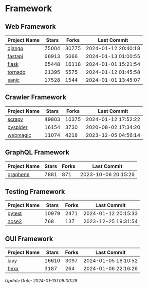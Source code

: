 # Framework

## Web Framework
| Project Name | Stars | Forks | Last Commit |
| ------------ | ----- | ----- | ----------- |
| [django](https://github.com/django/django) | 75004 | 30775 | 2024-01-12 20:40:18 |
| [fastapi](https://github.com/tiangolo/fastapi) | 66913 | 5666 | 2024-01-13 01:00:55 |
| [flask](https://github.com/pallets/flask) | 65448 | 16118 | 2024-01-01 15:21:54 |
| [tornado](https://github.com/tornadoweb/tornado) | 21395 | 5575 | 2024-01-12 01:45:58 |
| [sanic](https://github.com/sanic-org/sanic) | 17528 | 1544 | 2024-01-01 13:45:07 |

## Crawler Framework
| Project Name | Stars | Forks | Last Commit |
| ------------ | ----- | ----- | ----------- |
| [scrapy](https://github.com/scrapy/scrapy) | 49803 | 10375 | 2024-01-12 17:52:22 |
| [pyspider](https://github.com/binux/pyspider) | 16154 | 3730 | 2020-08-02 17:34:20 |
| [webmagic](https://github.com/code4craft/webmagic) | 11074 | 4218 | 2023-12-05 04:56:14 |

## GraphQL Framework
| Project Name | Stars | Forks | Last Commit |
| ------------ | ----- | ----- | ----------- |
| [graphene](https://github.com/graphql-python/graphene) | 7881 | 871 | 2023-10-06 20:15:26 |

## Testing Framework
| Project Name | Stars | Forks | Last Commit |
| ------------ | ----- | ----- | ----------- |
| [pytest](https://github.com/pytest-dev/pytest) | 10979 | 2471 | 2024-01-12 20:15:33 |
| [nose2](https://github.com/nose-devs/nose2) | 768 | 137 | 2023-12-25 19:31:54 |

## GUI Framework
| Project Name | Stars | Forks | Last Commit |
| ------------ | ----- | ----- | ----------- |
| [kivy](https://github.com/kivy/kivy) | 16610 | 3097 | 2024-01-05 16:10:52 |
| [flexx](https://github.com/flexxui/flexx) | 3187 | 264 | 2024-01-06 22:16:26 |

*Update Date: 2024-01-13T08:00:28*